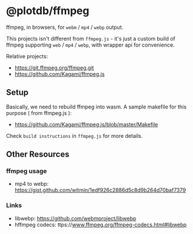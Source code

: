 # @plotdb/ffmpeg

ffmpeg, in browsers, for `webm` / `mp4` / `webp` output.

This projects isn't different from `ffmpeg.js` - it's just a custom build of ffmpeg supporting `web` / `mp4` / `webp`, with wrapper api for convenience.

Relative projects:

 - https://git.ffmpeg.org/ffmpeg.git
 - https://github.com/Kagami/ffmpeg.js


## Setup

Basically, we need to rebuild ffmpeg into wasm. A sample makefile for this purpose ( from ffmpeg.js ):

 - https://github.com/Kagami/ffmpeg.js/blob/master/Makefile

Check `build instructions` in `ffmpeg.js` for more details.



## Other Resources

### ffmpeg usage

 - mp4 to webp: https://gist.github.com/witmin/1edf926c2886d5c8d9b264d70baf7379


### Links

 - libwebp: https://github.com/webmproject/libwebp
 - hffmpeg codecs: ttps://www.ffmpeg.org/ffmpeg-codecs.html#libwebp
